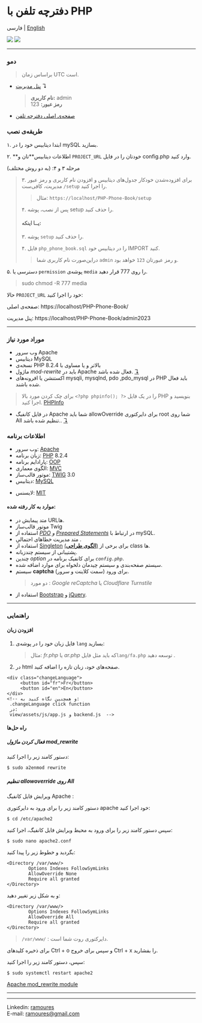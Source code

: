 # دفترچه تلفن با PHP

فارسی | [English](./readme.md)

[<img src="screenshot.png">](https://awaweb.ir/projects/free/php_phone_book)
[<img src="screenshot2.png">](https://awaweb.ir/projects/free/php_phone_book/admin2023)

---

### دمو

> براساس زمان UTC است.

- [پنل مدیریت](https://awaweb.ir/projects/free/php_phone_book/admin2023) &#8628;
  > **نام کاربری:** admin<br>  **رمز عبور:** 123
- [صفحه‌ی اصلی دفترچه تلفن](https://awaweb.ir/projects/free/php_phone_book)

### طریقه‌ی نصب

۱. ابتدا دیتابیس خود را در mySQL بسازید.

۲. **اطلاعات دیتابیس‌**تان و `PROJECT_URL` خودتان را در فایل config.php وارد کنید.

مرحله ۳ و ۴: (به دو روش مختلف)
> ۳. برای افزوده‌شدن خودکار جدول‌های دیتابیس و افزودن نام کاربری و رمز عبور مدیریت، کافی‌ست `/setup` را اجرا کنید.
>
> > مثال: `https://localhost/PHP-Phone-Book/setup`
>
> ۴. پس از نصب، پوشه setup را حذف کنید.
>
> #### یــا اینکه:
>
> ۳. پوشه `setup` را حذف کنید.
>
> ۴. فایل ‍`php_phone_book.sql` را در دیتابیس خود IMPORT کنید.
>
> > دراین‌صورت نام کاربری شما `admin` و رمز عبورتان `123` خواهد بود.

۵. دسترسی یا `permission` پوشه‌ی `media` را روی ‍777 قرار دهید.

> sudo chmod -R 777 media

حالا `PROJECT_URL` خود را اجرا کنید:

صفحه‌ی اصلی: https://localhost/PHP-Phone-Book/

پنل مدیریت: https://localhost/PHP-Phone-Book/admin2023

---
### موراد مورد نیاز 

- وب سرور Apache
- دیتابیس MySQL 
- نسخه‌ی PHP بالاتر و یا مساوی با 8.2.4
-  ماژول *mod-rewrite* باید در Apache فعال شده باشد. [&#8628;](#فعال-کردن-ماژول-mod_rewrite)
- اکستنشن یا افرونه‌های mysqli, mysqlnd, pdo ,pdo_mysql در PHP باید فعال شده باشند.
> برای چک کردن مورد بالا `<?php phpinfo(); ?>` را در یک فایل PHP بنویسید و اجرا کنید. [PHPInfo](https://www.php.net/manual/en/function.phpinfo.php)
-   در فایل کانفیگ Apache شما باید allowOverride برای دایرکتوری root شما روی All تنظیم شده باشد.. [&#8628;](#تنظیم-allowoverride-روی-all)

### اطلاعات برنامه

- وب سرور: [Apache](https://httpd.apache.org/)
- زبان برنامه: [PHP](https://www.php.net/) 8.2.4
- پارادایم برنامه: [OOP](https://en.wikipedia.org/wiki/Object-oriented_programming)
- الگوی معماری: [MVC](https://en.wikipedia.org/wiki/Model%E2%80%93view%E2%80%93controller)
- موتور قالب‌ساز: [TWIG](https://twig.symfony.com/) 3.0
- دیتابیس: [MySQL](https://www.mysql.com/)

* لایسنس: [MIT](https://github.com/ramoures/PHP-Phone-Book/blob/main/LICENSE)

#### موارد به‌ کار رفته شده:

- متد پیمایش در URLها.
- موتور قالب‌ساز Twig
- استفاده از _[PDO](https://www.php.net/manual/en/book.pdo.php) و [Prepared Statements](https://www.php.net/manual/en/mysqli.quickstart.prepared-statements.php)_ در ارتباط با mySQL.
- متد مدیریت خطاهای احتمالیِ .
- استفاده از [Singleton](https://en.wikipedia.org/wiki/Singleton_pattern) [(**الگوی طراحی**)](https://en.wikipedia.org/wiki/Design_Patterns) برای برخی از class ها.
- پشتیبانی از سیستم چندزبانه.
- چندین _option_ برای کانفیک برنامه در _`config.php`_.
- سیستم صفحه‌بندی و سیستم چیدمان دلخواه برای موارد اضافه شده.
- سیستم **captcha** برای ورود (سمت کلاینت و سرور).
  > دو مورد : _Google reCaptcha_ یا _Cloudflare Turnstile_
- استفاده از [Bootstrap](https://getbootstrap.com/) و [jQuery](https://jquery.com/).

---

### راهنمایی

#### افزودن زبان

1. فایل زبان خود را در پوشه‌ی `lang` بسازید:
   > مثال: _fr.php_ یا _ar.php_ که باید مثل فایل`lang/fa.php` توسعه دهید .
2. در html صفحه‌های خود، زبان تازه را اضافه کنید.


```
<div class="changeLanguage">
     <button id="fr">Fr</button>
     <button id="en">En</button>
</div>
<!-- و همچنین نگاه کنید به:
 .changeLanguage click function
 در:
 view/assets/js/app.js و backend.js  -->

```

#### راه حل‌ها

##### فعال کردن ماژول *mod_rewrite*
  دستور کامند زیر را اجرا کنید:

`$ sudo a2enmod rewrite`

##### تنظیم allowoverride روی All

ویرایش فایل کانفیگ Apache :

  دستور کامند زیر را برای ورود به دایرکتوری apache خود اجرا کنید:

`$ cd /etc/apache2`

  سپس دستور کامند زیر را برای ورود به محیط ویرایش فایل کانفیگ، اجرا کنید:

`$ sudo nano apache2.conf`

بگردید و خطوط زیر را پیدا کنید:
```
<Directory /var/www/>
        Options Indexes FollowSymLinks
        AllowOverride None
        Require all granted
</Directory>
```
و به شکل زیر تغییر دهید:
```
<Directory /var/www/>
        Options Indexes FollowSymLinks
        AllowOverride All
        Require all granted
</Directory>
```
> `/var/www/` : دایرکتوری روت شما است.
> 
برای ذخیره کلیدهای Ctrl + o و سپس برای خروج Ctrl + x را بفشارید.

سپس،
  دستور کامند زیر را اجرا کنید:

`$ sudo systemctl restart apache2`

[Apache mod_rewrite module](https://httpd.apache.org/docs/current/mod/mod_rewrite.html)

____
---


Linkedin: [ramoures](https://www.linkedin.com/in/ramoures/)<br>
E-mail: ramoures@gmail.com
